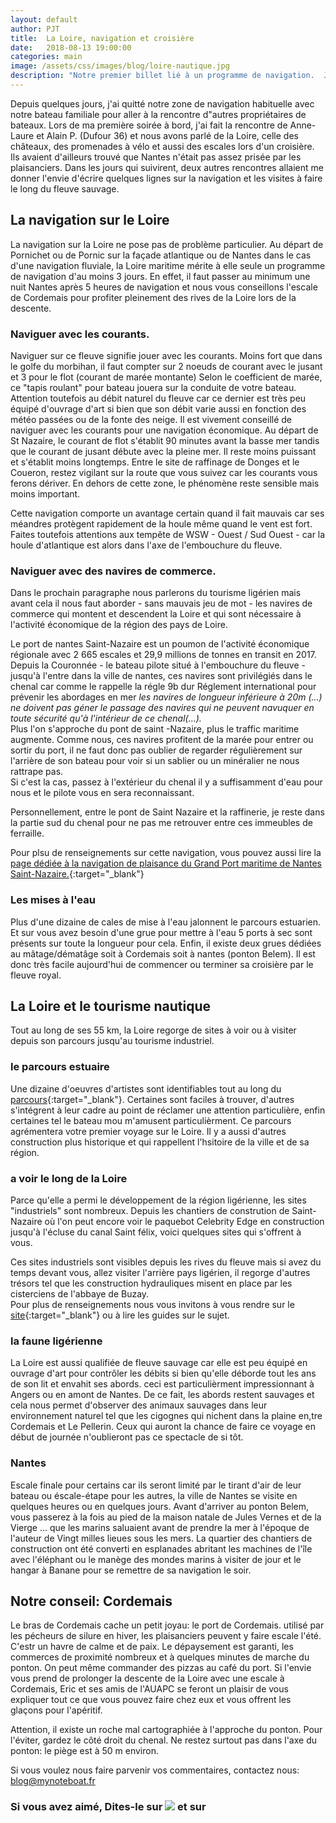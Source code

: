 ```yaml
---
layout: default
author: PJT
title:  La Loire, navigation et croisière
date:   2018-08-13 19:00:00
categories: main
image: /assets/css/images/blog/loire-nautique.jpg
description: "Notre premier billet lié à un programme de navigation.  J'ai sorti le clavier et la tablette suite à 3 rencontres faites sur le Loire qui m'ont donné l'envie de vous parler de la navigation sur le fleuve sauvage et des nombreuses possibilités qu'elle offre."
---
```

Depuis quelques jours, j'ai quitté notre zone de navigation habituelle avec notre bateau familiale pour aller  à la rencontre d"autres propriétaires de bateaux.  Lors de ma première soirée à bord, j'ai fait la rencontre de Anne-Laure et Alain P.  (Dufour 36) et nous avons parlé de la Loire, celle des châteaux, des promenades à vélo et aussi des escales lors d'un croisière.  Ils avaient d'ailleurs trouvé que Nantes n'était pas assez prisée par les plaisanciers.  Dans les jours qui suivirent, deux autres rencontres allaient me donner l'envie d'écrire quelques lignes sur la navigation et les visites à faire le long du fleuve sauvage.<!--break-->
## La navigation sur le Loire
La navigation sur la Loire ne pose pas de problème particulier.  Au départ de Pornichet ou de Pornic sur la façade atlantique ou de Nantes dans le cas d'une navigation fluviale, la Loire maritime mérite à elle seule un programme de navigation d'au moins 3 jours.  En effet, il faut passer au minimum une nuit Nantes après 5 heures de navigation et nous vous conseillons l'escale de Cordemais pour profiter pleinement des rives de la Loire lors de la descente.

### Naviguer avec les courants.
Naviguer sur ce fleuve signifie jouer avec les courants.  Moins fort que dans le golfe du morbihan, il faut compter sur 2 noeuds de courant avec le jusant et 3 pour le flot (courant de marée montante)  Selon le coefficient de marée, ce "tapis roulant" pour bateau jouera sur la conduite de votre bateau.  Attention toutefois au débit naturel du fleuve car ce dernier est très peu équipé d'ouvrage d'art si bien que son débit varie aussi en fonction des météo passées ou de la fonte des neige.  Il est vivement conseillé de naviguer avec les courants pour une navigation économique.  Au départ de St Nazaire, le courant de flot s'établit 90 minutes avant la basse mer tandis que le courant de jusant débute avec la pleine mer.  Il reste moins puissant et s'établit moins longtemps.  Entre le site de raffinage de Donges et le Coueron, restez vigilant sur la route que vous suivez car les courants vous ferons dériver.  En dehors de cette zone, le phénomène reste sensible mais moins important.

Cette navigation comporte un avantage certain quand il fait mauvais car ses méandres protègent rapidement de la houle même quand le vent est fort.  Faites toutefois attentions aux tempête de WSW - Ouest / Sud Ouest - car la houle d'atlantique est alors dans l'axe de l'embouchure du fleuve.

### Naviguer avec des navires de commerce.

Dans le prochain paragraphe  nous parlerons du tourisme ligérien mais avant cela il nous faut aborder - sans mauvais jeu de mot - les  navires de commerce qui montent et descendent la Loire et qui sont nécessaire à l'activité économique de la région des pays de Loire.  

Le port de nantes Saint-Nazaire est un poumon de l'activité économique régionale avec 2 665 escales et 29,9 millions de tonnes en transit en 2017.  Depuis la Couronnée - le bateau pilote situé à l'embouchure du fleuve - jusqu'à l'entre dans la ville de nantes, ces navires sont privilégiés dans le chenal car comme le rappelle la régle 9b dur Réglement international pour prévenir les abordages en mer *les navires de longueur inférieure à 20m (...) ne doivent pas géner le passage des navires qui ne peuvent navuquer en toute sécurité qu'à l'intérieur de ce chenal(...).*  
Plus l'on s'approche du pont de saint -Nazaire, plus le traffic maritime augmente. Comme nous, ces navires profitent de la marée pour entrer ou sortir du port, il ne faut donc pas oublier de regarder régulièrement sur l'arrière de son bateau pour voir si un sablier ou un minéralier ne nous rattrape pas.  
Si c'est la cas, passez à l'extérieur du chenal il y a suffisamment d'eau pour nous et le pilote vous en sera reconnaissant. 

Personnellement, entre le pont de Saint Nazaire et la raffinerie, je reste dans la partie sud du chenal pour ne pas me retrouver entre ces immeubles de ferraille.

Pour plsu de renseignements sur cette navigation, vous pouvez aussi lire la [page dédiée à la navigation de plaisance du Grand Port maritime de Nantes Saint-Nazaire.](https://www.ports-nantes.fr/navigation-estuaire/){:target="_blank"}

### Les mises à l'eau

Plus d'une dizaine de cales de mise à l'eau jalonnent le parcours estuarien.  Et sur vous avez besoin d'une grue pour mettre à l'eau  5 ports à sec sont présents sur toute la longueur pour cela.  Enfin, il existe deux grues dédiées au mâtage/dématâge soit à Cordemais soit à nantes (ponton Belem).  Il est donc très facile aujourd'hui de commencer ou terminer sa croisière par le fleuve royal.

## La Loire et le tourisme nautique

Tout au long de ses 55 km, la Loire regorge de sites à voir ou à visiter depuis son parcours jusqu'au tourisme industriel.

### le parcours estuaire
Une dizaine d'oeuvres d'artistes sont identifiables tout au long du [parcours](https://www.nantes-tourisme.com/sites/default/files/public/guide/planguide_estuaire-2018.pdf){:target="_blank"}.  Certaines sont faciles à trouver, d'autres s'intégrent à leur cadre au point de réclamer une attention particulière, enfin certaines tel le bateau mou m'amusent particulièrment.   Ce parcours agrémentera votre premier voyage sur le Loire.  Il y a aussi d'autres construction plus historique et qui rappellent l'hsitoire de la ville et de sa région.

### a voir le long de la Loire
Parce qu'elle a permi le développement de la région ligérienne, les sites "industriels" sont nombreux.  Depuis les chantiers de constrution de Saint-Nazaire où l'on peut encore voir le paquebot Celebrity Edge en construction jusqu'à l'écluse du canal Saint félix, voici quelques sites qui s'offrent à vous.

Ces sites industriels sont visibles depuis les rives du fleuve mais si avez du temps devant vous, allez visiter l'arrière pays ligérien, il regorge d'autres trésors tel que les construction hydrauliques misent en place par les cisterciens de l'abbaye de Buzay.  
Pour plus de renseignements nous vous invitons à vous rendre sur le [site](http://www.coeur-estuaire.fr/pages/loisirs/office-de-tourisme-coeur-destuaire.php?KeepThis=true&){:target="_blank"} ou à lire les guides sur le sujet.

### la faune ligérienne
La Loire est aussi qualifiée de fleuve sauvage car elle est peu équipé en ouvrage d'art pour contrôler les débits si bien qu'elle déborde tout les ans de son lit et envahit ses abords.  ceci est particulièrment impressionnant à Angers ou en amont de Nantes.   De ce fait, les abords restent sauvages et cela nous permet d'observer des animaux sauvages dans leur environnement naturel tel que les cigognes qui nichent dans la plaine en,tre Cordemais et Le Pellerin.
Ceux qui auront la chance de faire ce voyage en début de journée n'oublieront pas ce spectacle de si tôt.

### Nantes
Escale finale pour certains car ils seront limité par le tirant d'air de leur bateau ou éscale-étape pour les autres, la ville de Nantes se visite en quelques heures ou en quelques jours.  Avant d'arriver au ponton Belem, vous passerez à la fois au pied de la maison natale de Jules Vernes et de la Vierge ... que les marins saluaient avant de prendre la mer à l'époque de l'auteur de Vingt milles lieues sous les mers.  La quartier des chantiers de construction ont été converti en esplanades abritant les machines de l'île avec l'éléphant ou le manège des mondes marins à visiter de jour et le hangar à Banane pour se remettre de sa navigation le soir.

## Notre conseil: Cordemais
Le bras de Cordemais cache un petit joyau: le port de Cordemais.  utilisé par les pécheurs de silure en hiver, les plaisanciers peuvent y faire escale l'été.  C'estr un havre de calme et de paix.  Le dépaysement est garanti, les commerces de proximité nombreux et à quelques minutes de marche du ponton.  On peut même commander des pizzas au café du port.  Si l'envie vous prend de prolonger la descente de la Loire avec une escale à Cordemais, Eric et ses amis de l'AUAPC se feront un plaisir de vous expliquer tout ce que vous pouvez faire chez eux et vous offrent les glaçons pour l'apéritif.

Attention, il existe un roche mal cartographiée à l'approche du ponton.  Pour l'éviter, gardez le côté droit du chenal.  Ne restez surtout pas dans l'axe du ponton: le piège est à 50 m environ.

Si vous voulez nous faire parvenir vos commentaires, contactez nous: [blog@mynoteboat.fr](mailto:blog@mynoteboat.fr)

<H3>Si vous avez aimé, Dites-le sur <a href="https://www.facebook.com/sharer/sharer.php?u=http://www.mynoteboat.fr//main/2018/08/13/croisiere-et-Loire-nautique.html" target="_blank" ><img src="{{ site.url }}/assets/images/facebook-icon-S.png"
           id="FB" class="socialicon"></a> et sur <a><script src="//platform.linkedin.com/in.js" type="text/javascript"> lang: fr_FR</script>
<script type="IN/Share" data-url="www.mynoteboat.fr"></script></a></H3>